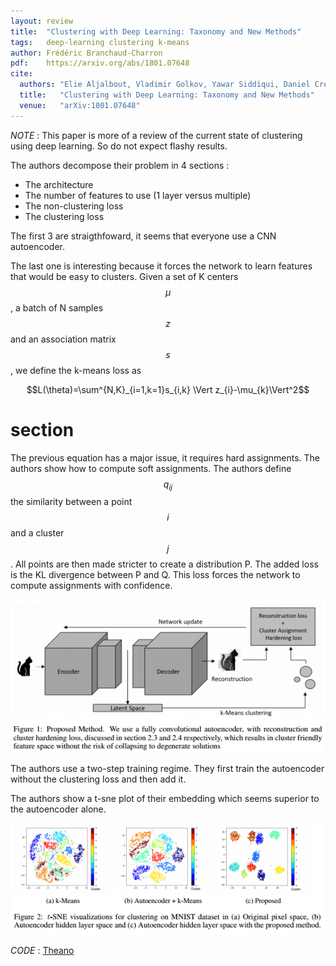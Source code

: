 ```yaml
---
layout: review
title:  "Clustering with Deep Learning: Taxonomy and New Methods"
tags:   deep-learning clustering k-means
author: Frédéric Branchaud-Charron
pdf:    https://arxiv.org/abs/1801.07648
cite:
  authors: "Elie Aljalbout, Vladimir Golkov, Yawar Siddiqui, Daniel Cremers"
  title:   "Clustering with Deep Learning: Taxonomy and New Methods"
  venue:   "arXiv:1801.07648"
---
```


*NOTE* : This paper is more of a review of the current state of clustering using deep learning. So do not expect flashy results.

The authors decompose their problem in 4 sections :
- The architecture
- The number of features to use (1 layer versus multiple)
- The non-clustering loss
- The clustering loss

The first 3 are straigthfoward, it seems that everyone use a CNN autoencoder.

The last one is interesting because it forces the network to learn features that would be easy to clusters. Given a set of K centers $$\mu$$, a batch of N samples $$z$$ and an association matrix $$s$$, we define the k-means loss as

$$L(\theta)=\sum^{N,K}_{i=1,k=1}s_{i,k} \Vert z_{i}-\mu_{k}\Vert^2$$

# section
The previous equation has a major issue, it requires hard assignments. The authors show how to compute soft assignments. The authors define $$q_{ij}$$ the similarity between a point $$i$$ and a cluster $$j$$. All points are then made stricter to create a distribution P. The added loss is the KL divergence between P and Q. This loss forces the network to compute assignments with confidence.

![](/deep-learning/images/clustering_dn/fig1.png)

The authors use a two-step training regime. They first train the autoencoder without the clustering loss and then add it.

The authors show a t-sne plot of their embedding which seems superior to the autoencoder alone.

![](/deep-learning/images/clustering_dn/fig2.png)

*CODE* : [Theano](https://github.com/elieJalbout/Clustering-with-Deep-learning)
